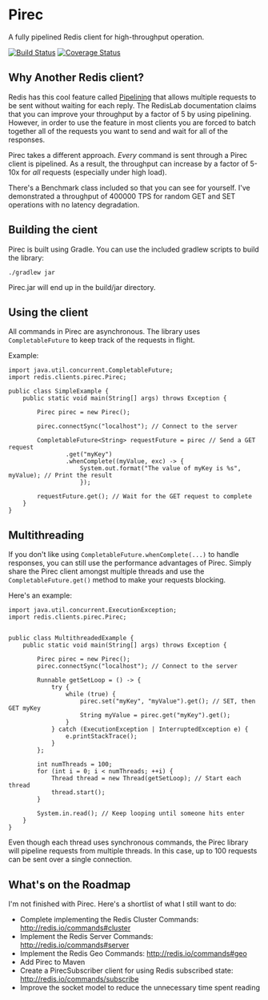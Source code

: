 Pirec
=====

A fully pipelined Redis client for high-throughput operation.

[![Build Status](https://travis-ci.org/oneam/pirec.svg)](https://travis-ci.org/oneam/pirec) [![Coverage Status](https://coveralls.io/repos/oneam/pirec/badge.svg?branch=master&service=github)](https://coveralls.io/github/oneam/pirec?branch=master)

Why Another Redis client?
-------------------------

Redis has this cool feature called [Pipelining](http://redis.io/topics/pipelining) that allows multiple requests to be sent without waiting for each reply. The RedisLab documentation claims that you can improve your throughput by a factor of 5 by using pipelining. However, in order to use the feature in most clients you are forced to batch together all of the requests you want to send and wait for all of the responses.

Pirec takes a different approach. _Every_ command is sent through a Pirec client is pipelined. As a result, the throughput can increase by a factor of 5-10x for _all_ requests (especially under high load).

There's a Benchmark class included so that you can see for yourself. I've demonstrated a throughput of 400000 TPS for random GET and SET operations with no latency degradation.


Building the cient
------------------

Pirec is built using Gradle. You can use the included gradlew scripts to build the library:

```
./gradlew jar
```

Pirec.jar will end up in the build/jar directory.

Using the client
-----------------

All commands in Pirec are asynchronous. The library uses `CompletableFuture` to keep track of the requests in flight.

Example:

```
import java.util.concurrent.CompletableFuture;
import redis.clients.pirec.Pirec;

public class SimpleExample {
    public static void main(String[] args) throws Exception {

        Pirec pirec = new Pirec();

        pirec.connectSync("localhost"); // Connect to the server

        CompletableFuture<String> requestFuture = pirec // Send a GET request
                .get("myKey")
                .whenComplete((myValue, exc) -> {
                    System.out.format("The value of myKey is %s", myValue); // Print the result
                    });

        requestFuture.get(); // Wait for the GET request to complete
    }
}
```

Multithreading
--------------

If you don't like using `CompletableFuture.whenComplete(...)` to handle responses, you can still use the performance advantages of Pirec. Simply share the Pirec client amongst multiple threads and use the `CompletableFuture.get()` method to make your requests blocking.

Here's an example:

```
import java.util.concurrent.ExecutionException;
import redis.clients.pirec.Pirec;


public class MultithreadedExample {
    public static void main(String[] args) throws Exception {

        Pirec pirec = new Pirec();
        pirec.connectSync("localhost"); // Connect to the server

        Runnable getSetLoop = () -> {
            try {
                while (true) {
                    pirec.set("myKey", "myValue").get(); // SET, then GET myKey
                    String myValue = pirec.get("myKey").get();
                }
            } catch (ExecutionException | InterruptedException e) {
                e.printStackTrace();
            }
        };

        int numThreads = 100;
        for (int i = 0; i < numThreads; ++i) {
            Thread thread = new Thread(getSetLoop); // Start each thread
            thread.start();
        }

        System.in.read(); // Keep looping until someone hits enter
    }
}
```

Even though each thread uses synchronous commands, the Pirec library will pipeline requests from multiple threads. In this case, up to 100 requests can be sent over a single connection.

What's on the Roadmap
---------------------

I'm not finished with Pirec. Here's a shortlist of what I still want to do:

* Complete implementing the Redis Cluster Commands: http://redis.io/commands#cluster
* Implement the Redis Server Commands: http://redis.io/commands#server
* Implement the Redis Geo Commands: http://redis.io/commands#geo
* Add Pirec to Maven
* Create a PirecSubscriber client for using Redis subscribed state: http://redis.io/commands/subscribe
* Improve the socket model to reduce the unnecessary time spent reading
